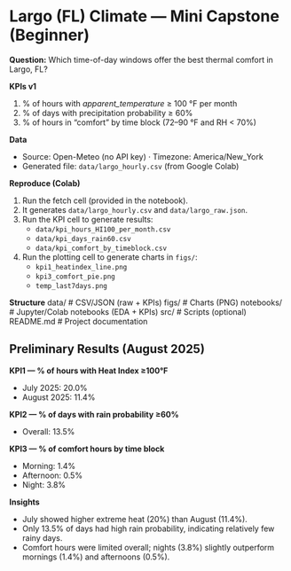 # Largo (FL) Climate — Mini Capstone (Beginner)

**Question:** Which time-of-day windows offer the best thermal comfort in Largo, FL?

**KPIs v1**
1) % of hours with *apparent_temperature* ≥ 100 °F per month  
2) % of days with precipitation probability ≥ 60%  
3) % of hours in “comfort” by time block (72–90 °F and RH < 70%)

**Data**
- Source: Open-Meteo (no API key) · Timezone: America/New_York  
- Generated file: `data/largo_hourly.csv` (from Google Colab)

**Reproduce (Colab)**
1. Run the fetch cell (provided in the notebook).  
2. It generates `data/largo_hourly.csv` and `data/largo_raw.json`.  
3. Run the KPI cell to generate results:  
   - `data/kpi_hours_HI100_per_month.csv`  
   - `data/kpi_days_rain60.csv`  
   - `data/kpi_comfort_by_timeblock.csv`  
4. Run the plotting cell to generate charts in `figs/`:  
   - `kpi1_heatindex_line.png`  
   - `kpi3_comfort_pie.png`  
   - `temp_last7days.png`

**Structure**
data/ # CSV/JSON (raw + KPIs)
figs/ # Charts (PNG)
notebooks/ # Jupyter/Colab notebooks (EDA + KPIs)
src/ # Scripts (optional)
README.md # Project documentation

## Preliminary Results (August 2025)
**KPI1 — % of hours with Heat Index ≥100°F**
- July 2025: 20.0%
- August 2025: 11.4%

**KPI2 — % of days with rain probability ≥60%**
- Overall: 13.5%

**KPI3 — % of comfort hours by time block**
- Morning: 1.4%
- Afternoon: 0.5%
- Night: 3.8%

**Insights**
- July showed higher extreme heat (20%) than August (11.4%).
- Only 13.5% of days had high rain probability, indicating relatively few rainy days.
- Comfort hours were limited overall; nights (3.8%) slightly outperform mornings (1.4%) and afternoons (0.5%).
